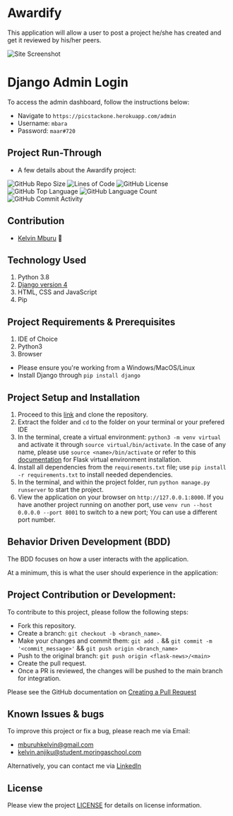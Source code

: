 # Awardify
This application will allow a user to post a project he/she has created and get it reviewed by his/her peers.

![Site Screenshot]()

# Django Admin Login
To access the admin dashboard, follow the instructions below:

* Navigate to `https://picstackone.herokuapp.com/admin`
* Username: `mbara`
* Password: `maar#720`

## Project Run-Through
* A few details about the Awardify project:

![GitHub Repo Size](https://img.shields.io/github/repo-size/kelvinmburu/awardify)
![Lines of Code](https://img.shields.io/tokei/lines/github/kelvinmburu/awardify)
![GitHub License](https://img.shields.io/github/license/kelvinmburu/awardify)
![GitHub Top Language](https://img.shields.io/github/languages/top/kelvinmburu/awardify)
![GitHub Language Count](https://img.shields.io/github/languages/count/kelvinmburu/awardify)
![GitHub Commit Activity](https://img.shields.io/github/commit-activity/w/kelvinmburu/awardify)

## Contribution
- [Kelvin Mburu](https://github.com/kelvinmburu) 📖

## Technology Used

1. Python 3.8
2. [Django version 4](https://docs.djangoproject.com/en/4.0/)
3. HTML, CSS and JavaScript
4. Pip
## Project Requirements & Prerequisites

1. IDE of Choice
2. Python3
3. Browser

* Please ensure you're working from a Windows/MacOS/Linux
* Install Django through `pip install django`

## Project Setup and Installation

1. Proceed to this [link](https://github.com/kelvinmburu/awardify.git) and clone the repository.
2. Extract the folder and `cd` to the folder on your terminal or your prefered IDE
3. In the terminal, create a virtual environment: `python3 -m venv virtual` and activate it through `source virtual/bin/activate`. In the case of any name, please use `source <name>/bin/activate` or refer to this [documentation](https://stackoverflow.com/questions/31252791/flask-importerror-no-module-named-flask) for Flask virtual environment installation.
4. Install all dependencies from the `requirements.txt` file; use `pip install -r requirements.txt` to install needed dependencies.
6. In the terminal, and within the project folder, run `python manage.py runserver` to start the project.
7. View the application on your browser on `http://127.0.0.1:8000`. If you have another project running on another port, use `venv run --host 0.0.0.0 --port 8001` to switch to a new port; You can use a different port number.

## Behavior Driven Development (BDD)

The BDD focuses on how a user interacts with the application.

At a minimum, this is what the user should experience in the application:


## Project Contribution or Development:

To contribute to this project, please follow the following steps:
* Fork this repository.
* Create a branch: `git checkout -b <branch_name>`.
* Make your changes and commit them: `git add .` && `git commit -m '<commit_message>'` && `git push origin <branch_name>`
* Push to the original branch: `git push origin <flask-news>/<main>`
* Create the pull request.
* Once a PR is reviewed, the changes will be pushed to the main branch for integration.

Please see the GitHub documentation on [Creating a Pull Request](https://help.github.com/en/github/collaborating-with-issues-and-pull-requests/creating-a-pull-request)

## Known Issues & bugs

To improve this project or fix a bug, please reach me via Email:
* [mburuhkelvin@gmail.com](mailto:mburuhkelvin@gmail.com)
* [kelvin.anjiku@student.moringaschool.com](mailto:kelvin.anjiku@student.moringaschool.com)

Alternatively, you can contact me via [LinkedIn](https://www.linkedin.com/in/kelvin-m-560a25135/)

## License

Please view the project [LICENSE](LICENSE) for details on license information.
